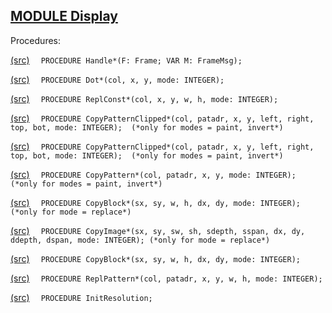 
## [MODULE Display](https://github.com/io-core/Oberon/blob/main/Display.Mod)

Procedures:


[(src)](https://github.com/io-core/Oberon/blob/main/Display.Mod#L27) `  PROCEDURE Handle*(F: Frame; VAR M: FrameMsg);`


[(src)](https://github.com/io-core/Oberon/blob/main/Display.Mod#L34) `  PROCEDURE Dot*(col, x, y, mode: INTEGER);`


[(src)](https://github.com/io-core/Oberon/blob/main/Display.Mod#L50) `  PROCEDURE ReplConst*(col, x, y, w, h, mode: INTEGER);`


[(src)](https://github.com/io-core/Oberon/blob/main/Display.Mod#L92) `  PROCEDURE CopyPatternClipped*(col, patadr, x, y, left, right, top, bot, mode: INTEGER);  (*only for modes = paint, invert*)`


[(src)](https://github.com/io-core/Oberon/blob/main/Display.Mod#L121) `  PROCEDURE CopyPatternClipped*(col, patadr, x, y, left, right, top, bot, mode: INTEGER);  (*only for modes = paint, invert*)`


[(src)](https://github.com/io-core/Oberon/blob/main/Display.Mod#L168) `  PROCEDURE CopyPattern*(col, patadr, x, y, mode: INTEGER);  (*only for modes = paint, invert*)`


[(src)](https://github.com/io-core/Oberon/blob/main/Display.Mod#L173) `  PROCEDURE CopyBlock*(sx, sy, w, h, dx, dy, mode: INTEGER); (*only for mode = replace*)`


[(src)](https://github.com/io-core/Oberon/blob/main/Display.Mod#L230) `  PROCEDURE CopyImage*(sx, sy, sw, sh, sdepth, sspan, dx, dy, ddepth, dspan, mode: INTEGER); (*only for mode = replace*)`


[(src)](https://github.com/io-core/Oberon/blob/main/Display.Mod#L286) `  PROCEDURE CopyBlock*(sx, sy, w, h, dx, dy, mode: INTEGER);`


[(src)](https://github.com/io-core/Oberon/blob/main/Display.Mod#L291) `  PROCEDURE ReplPattern*(col, patadr, x, y, w, h, mode: INTEGER);`


[(src)](https://github.com/io-core/Oberon/blob/main/Display.Mod#L319) `  PROCEDURE InitResolution;`

